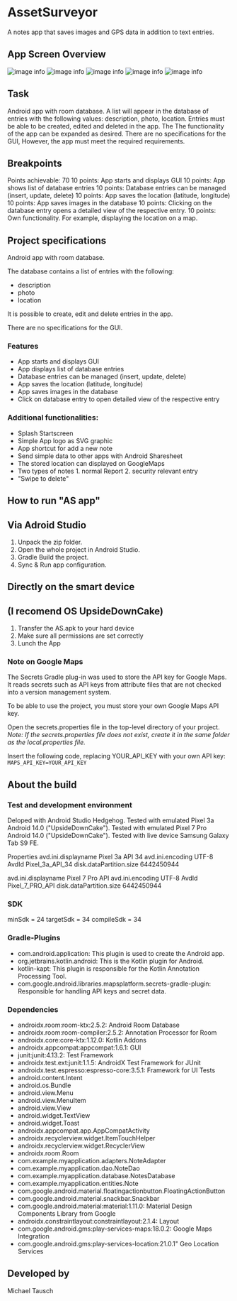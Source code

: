 # AssetSurveyor

A notes app that saves images and GPS data in addition to text entries.

## App Screen Overview

![image info](./screenshots/screenshot_info_note3.png)
![image info](./screenshots/screenshot_info_note2.png)
![image info](./screenshots/screenshot_info_note1.png)
![image info](./screenshots/screenshot_sec_note1.png)
![image info](./screenshots/screenshot_start_screen.png)


## Task


Android app with room database. A list will appear in the database
of entries with the following values: description, photo, location.
Entries must be able to be created, edited and deleted in the app. The
The functionality of the app can be expanded as desired. There are no specifications for the GUI,
However, the app must meet the required requirements.

## Breakpoints

Points achievable: 70
10 points: App starts and displays GUI
10 points: App shows list of database entries
10 points: Database entries can be managed (insert, update, delete)
10 points: App saves the location (latitude, longitude)
10 points: App saves images in the database
10 points: Clicking on the database entry opens a detailed view of the respective entry.
10 points: Own functionality. For example, displaying the location on a map.

## Project specifications

Android app with room database.

The database contains a list of entries with the following:

- description
- photo
- location

It is possible to create, edit and delete entries in the app.

There are no specifications for the GUI.

### Features

- App starts and displays GUI
- App displays list of database entries
- Database entries can be managed (insert, update, delete)
- App saves the location (latitude, longitude)
- App saves images in the database
- Click on database entry to open detailed view of the respective entry

### Additional functionalities:

- Splash Startscreen
- Simple App logo as SVG graphic
- App shortcut for add a new note
- Send simple data to other apps with Android Sharesheet
- The stored location can displayed on GoogleMaps
- Two types of notes 1. normal Report 2. security relevant entry
- "Swipe to delete"

## How to run "AS app"
## Via Adroid Studio

1. Unpack the zip folder.
2. Open the whole project in Android Studio.
3. Gradle Build the project.
4. Sync & Run app configuration.

## Directly on the smart device
## (I recomend OS UpsideDownCake)

1. Transfer the AS.apk to your hard device
2. Make sure all permissions are set correctly
3. Lunch the App

### Note on Google Maps

The Secrets Gradle plug-in was used to store the API key for Google Maps. It reads secrets such as
API keys from attribute files that are not checked into a version management system.

To be able to use the project, you must store your own Google Maps API key.

Open the secrets.properties file in the top-level directory of your project.
_Note: If the secrets.properties file does not exist, create it in the same folder as the
local.properties file._

Insert the following code, replacing YOUR_API_KEY with your own API key: `MAPS_API_KEY=YOUR_API_KEY`

## About the build

### Test and development environment

Deloped with Android Studio Hedgehog.
Tested with emulated Pixel 3a    Android 14.0 ("UpsideDownCake").
Tested with emulated Pixel 7 Pro Android 14.0 ("UpsideDownCake").
Tested with live device Samsung Galaxy Tab S9 FE.

Properties
avd.ini.displayname              Pixel 3a API 34
avd.ini.encoding                 UTF-8
AvdId                            Pixel_3a_API_34
disk.dataPartition.size          6442450944

avd.ini.displayname              Pixel 7 Pro API
avd.ini.encoding                 UTF-8
AvdId                            Pixel_7_PRO_API
disk.dataPartition.size          6442450944

### SDK

minSdk = 24
targetSdk = 34
compileSdk = 34

### Gradle-Plugins

* com.android.application: This plugin is used to create the Android app.
* org.jetbrains.kotlin.android: This is the Kotlin plugin for Android.
* kotlin-kapt: This plugin is responsible for the Kotlin Annotation Processing Tool.
* com.google.android.libraries.mapsplatform.secrets-gradle-plugin: Responsible for handling API keys
  and secret data.

### Dependencies

* androidx.room:room-ktx:2.5.2: Android Room Database
* androidx.room:room-compiler:2.5.2: Annotation Processor for Room
* androidx.core:core-ktx:1.12.0: Kotlin Addons
* androidx.appcompat:appcompat:1.6.1: GUI
* junit:junit:4.13.2: Test Framework
* androidx.test.ext:junit:1.1.5: AndroidX Test Framework for JUnit
* androidx.test.espresso:espresso-core:3.5.1: Framework for UI Tests
* android.content.Intent
* android.os.Bundle
* android.view.Menu
* android.view.MenuItem
* android.view.View
* android.widget.TextView
* android.widget.Toast
* androidx.appcompat.app.AppCompatActivity
* androidx.recyclerview.widget.ItemTouchHelper
* androidx.recyclerview.widget.RecyclerView
* androidx.room.Room
* com.example.myapplication.adapters.NoteAdapter
* com.example.myapplication.dao.NoteDao
* com.example.myapplication.database.NotesDatabase
* com.example.myapplication.entities.Note
* com.google.android.material.floatingactionbutton.FloatingActionButton
* com.google.android.material.snackbar.Snackbar
* com.google.android.material:material:1.11.0: Material Design Components Library from Google
* androidx.constraintlayout:constraintlayout:2.1.4: Layout
* com.google.android.gms:play-services-maps:18.0.2: Google Maps Integration
* com.google.android.gms:play-services-location:21.0.1" Geo Location Services

## Developed by

Michael Tausch